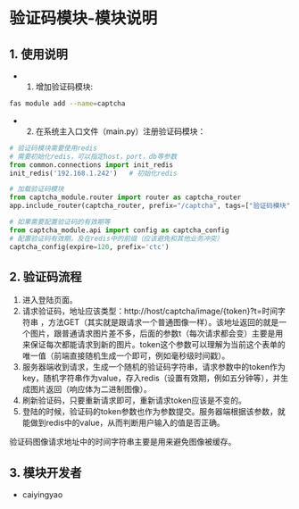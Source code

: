 # 验证码模块-模块说明

## 1. 使用说明

- 1. 增加验证码模块:

```sh
fas module add --name=captcha
```

- 2. 在系统主入口文件（main.py）注册验证码模块：

```python
# 验证码模块需要使用redis
# 需要初始化redis，可以指定host，port，db等参数
from common.connections import init_redis
init_redis('192.168.1.242')   # 初始化redis

# 加载验证码模块
from captcha_module.router import router as captcha_router
app.include_router(captcha_router, prefix="/captcha", tags=["验证码模块"])

# 如果需要配置验证码的有效期等
from captcha_module.api import config as captcha_config
# 配置验证码有效期，及在redis中的前缀（应该避免和其他业务冲突）
captcha_config(expire=120, prefix='ctc')
```

## 2. 验证码流程

1. 进入登陆页面。
2. 请求验证码，地址应该类型：http://host/captcha/image/{token}?t=时间字符串 ，方法GET（其实就是跟请求一个普通图像一样）。该地址返回的就是一个图片，跟普通请求图片差不多，后面的参数t（每次请求都会变）主要是用来保证每次都能请求到新的图片。token这个参数可以理解为当前这个表单的唯一值（前端直接随机生成一个即可，例如毫秒级时间戳）。
3. 服务器端收到请求，生成一个随机的验证码字符串，请求参数中的token作为key，随机字符串作为value，存入redis（设置有效期，例如五分钟等），并生成图片返回（响应体为二进制图像）。
4. 刷新验证码，只要重新请求即可，重新请求token应该是不变的。
5. 登陆的时候，验证码的token参数也作为参数提交。服务器端根据该参数，就能做到redis中的value，从而判断用户输入的值是否正确。

验证码图像请求地址中的时间字符串主要是用来避免图像被缓存。

## 3. 模块开发者

- caiyingyao
